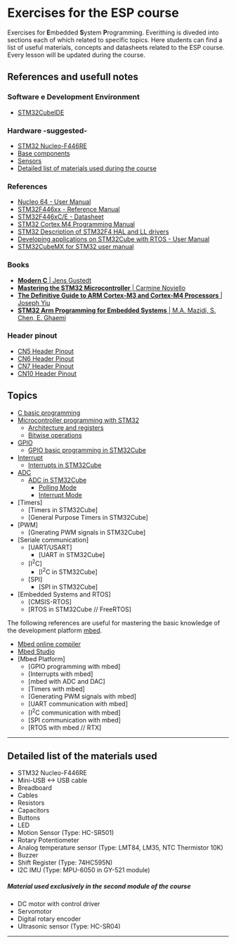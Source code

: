 # Exercises for the ESP course
Exercises for **E**mbedded **S**ystem **P**rogramming. Everithing is diveded into sections each of which related to specific topics.
Here students can find a list of useful materials, concepts and datasheets related to the ESP course.
Every lesson will be updated during the course.

## References and usefull notes

### Software e Development Environment
* [STM32CubeIDE](https://www.st.com/en/development-tools/stm32cubeide.html#tools-software)

### Hardware -suggested-
* [STM32 Nucleo-F446RE](https://www.st.com/en/evaluation-tools/nucleo-f446re.html)
* [Base components](https://www.amazon.it/dp/B01MQIO78W)
* [Sensors](https://www.amazon.it/dp/B01N79PG4G)
* [Detailed list of materials used during the course](https://github.com/FrancoTor95/Embedded-Test#detailed-list-of-the-materials-used)

### References
* [Nucleo 64 - User Manual](https://www.st.com/resource/en/user_manual/dm00105823-stm32-nucleo-64-boards-mb1136-stmicroelectronics.pdf)
* [STM32F446xx - Reference Manual](https://www.st.com/resource/en/reference_manual/dm00135183-stm32f446xx-advanced-arm-based-32-bit-mcus-stmicroelectronics.pdf)
* [STM32F446xC/E - Datasheet](https://www.st.com/resource/en/datasheet/stm32f446mc.pdf)
* [STM32 Cortex M4 Programming Manual](https://www.st.com/resource/en/programming_manual/dm00046982-stm32-cortexm4-mcus-and-mpus-programming-manual-stmicroelectronics.pdf)
* [STM32 Description of STM32F4 HAL and LL drivers](https://www.st.com/resource/en/user_manual/dm00105879-description-of-stm32f4-hal-and-ll-drivers-stmicroelectronics.pdf)
* [Developing applications on STM32Cube with RTOS - User Manual](https://www.st.com/resource/en/user_manual/dm00105262-developing-applications-on-stm32cube-with-rtos-stmicroelectronics.pdf)
* [STM32CubeMX for STM32 user manual](https://www.st.com/content/ccc/resource/technical/document/user_manual/10/c5/1a/43/3a/70/43/7d/DM00104712.pdf/files/DM00104712.pdf/jcr:content/translations/en.DM00104712.pdf)


### Books
* [**Modern C** | Jens Gustedt](https://www.manning.com/books/modern-c)
* [**Mastering the STM32 Microcontroller** | Carmine Noviello](https://leanpub.com/mastering-stm32)
* [**The Definitive Guide to ARM Cortex-M3 and Cortex-M4 Processors** | Joseph Yiu](https://www.amazon.it/Definitive-Guide-Cortex®-M3-Cortex®-M4-Processors/dp/0124080820)
* [**STM32 Arm Programming for Embedded Systems** |  M.A. Mazidi, S. Chen, E. Ghaemi](https://www.amazon.it/STM32-Arm-Programming-Embedded-Systems/dp/0997925949/)

### Header pinout
* [CN5 Header Pinout](https://github.com/FrancoTor95/Embedded-Test/blob/main/HeadersPinout.md#cn5-header-pinout)
* [CN6 Header Pinout](https://github.com/FrancoTor95/Embedded-Test/blob/main/HeadersPinout.md#cn6-header-pinout)
* [CN7 Header Pinout](https://github.com/FrancoTor95/Embedded-Test/blob/main/HeadersPinout.md#cn7-header-pinout)
* [CN10 Header Pinout](https://github.com/FrancoTor95/Embedded-Test/blob/main/HeadersPinout.md#cn10-header-pinout)


## Topics
* [C basic programming](https://github.com/FrancoTor95/Embedded-System-Programming/tree/main/01%20-%20C%20Programming#introduction-to-the-c-programming-language)
* [Microcontroller programming with STM32](https://github.com/FrancoTor95/Embedded-System-Programming/tree/master/02%20-%20STM32%20Programmazione%20Base)
    * [Architecture and registers](https://github.com/FrancoTor95/Embedded-System-Programming/tree/master/02%20-%20STM32%20Programmazione%20Base#arm-architecture-registers)
    * [Bitwise operations](https://github.com/FrancoTor95/Embedded-System-Programming/tree/master/03%20-%20Digital%20IO%20e%20GPIO#bitwise-operations)
* [GPIO](https://github.com/FrancoTor95/Embedded-System-Programming/tree/master/03%20-%20Digital%20IO%20e%20GPIO#gpio-and-related-registers)
    * [GPIO basic programming in STM32Cube](https://github.com/FrancoTor95/Embedded-System-Programming/tree/master/03%20-%20Digital%20IO%20e%20GPIO#lets-get-to-work)
* [Interrupt](https://github.com/FrancoTor95/Embedded-System-Programming/tree/master/04%20-%20GPIOs%20and%20Interrupts#gpio-ed-interrupt)
    * [Interrupts in STM32Cube](https://github.com/FrancoTor95/Embedded-System-Programming/tree/master/04%20-%20GPIOs%20and%20Interrupts#implementation-and-other-details)
* [ADC](https://github.com/FrancoTor95/Embedded-System-Programming/tree/master/05%20-%20Analog%20IO#analog-io)
    * [ADC in STM32Cube](https://github.com/FrancoTor95/Embedded-System-Programming/tree/master/05%20-%20Analog%20IO#adcdac-and-stm32)
        * [Polling Mode](https://github.com/FrancoTor95/Embedded-System-Programming/tree/master/05%20-%20Analog%20IO#adc-use-case)
        * [Interrupt Mode](https://github.com/FrancoTor95/Embedded-System-Programming/tree/master/05%20-%20Analog%20IO#interrupt-mode)
* [Timers]
    * [Timers in STM32Cube]
    * [General Purpose Timers in STM32Cube]
* [PWM]
    * [Gnerating PWM signals in STM32Cube]
* [Seriale communication]
    * [UART/USART]
        * [UART in STM32Cube]
    * [I<sup>2</sup>C]
        * [I<sup>2</sup>C in STM32Cube]
    * [SPI]
        * [SPI in STM32Cube]
* [Embedded Systems and RTOS]
    * [CMSIS-RTOS]
    * [RTOS in STM32Cube // FreeRTOS]

The following references are useful for mastering the basic knowledge of the development platform [mbed](https://os.mbed.com).
* [Mbed online compiler](https://ide.mbed.com/compiler)
* [Mbed Studio](https://os.mbed.com/studio)
* [Mbed Platform]
    * [GPIO programming with mbed]
    * [Interrupts with mbed]
    * [mbed with ADC and DAC]
    * [Timers with mbed]
    * [Generating PWM signals with mbed]
    * [UART communication with mbed]
    * [I<sup>2</sup>C communication with mbed]
    * [SPI communication with mbed]
     * [RTOS with mbed // RTX]
***

## Detailed list of the materials used

- STM32 Nucleo-F446RE
- Mini-USB <-> USB cable
- Breadboard
- Cables
- Resistors
- Capacitors
- Buttons
- LED
- Motion Sensor (Type: HC-SR501)
- Rotary Potentiometer
- Analog temperature sensor (Type: LMT84, LM35, NTC Thermistor 10K)
- Buzzer
- Shift Register (Type: 74HC595N)
- I2C IMU (Type: MPU-6050 in GY-521 module)

##### Material used exclusively in the second module of the course
- DC motor with control driver
- Servomotor
- Digital rotary encoder
- Ultrasonic sensor (Type: HC-SR04)
-------------------
